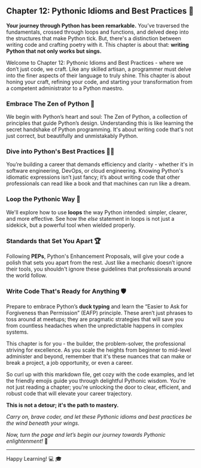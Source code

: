 ## Chapter 12: Pythonic Idioms and Best Practices 🌟

**Your journey through Python has been remarkable.** You’ve traversed the fundamentals, crossed through loops and functions, and delved deep into the structures that make Python tick. But, there's a distinction between writing code and crafting poetry with it. This chapter is about that: **writing Python that not only works but sings.**

Welcome to Chapter 12: Pythonic Idioms and Best Practices - where we don’t just code, we craft. Like any skilled artisan, a programmer must delve into the finer aspects of their language to truly shine. This chapter is about honing your craft, refining your code, and starting your transformation from a competent administrator to a Python maestro.

### Embrace The Zen of Python 🧘
We begin with Python’s heart and soul: The Zen of Python, a collection of principles that guide Python’s design. Understanding this is like learning the secret handshake of Python programming. It's about writing code that's not just correct, but beautifully and unmistakably Python.

### Dive into Python's Best Practices 🏊‍♂️
You’re building a career that demands efficiency and clarity - whether it's in software engineering, DevOps, or cloud engineering. Knowing Python's idiomatic expressions isn’t just fancy; it’s about writing code that other professionals can read like a book and that machines can run like a dream.

### Loop the Pythonic Way 🔄
We'll explore how to use **loops** the way Python intended: simpler, clearer, and more effective. See how the _else_ statement in loops is not just a sidekick, but a powerful tool when wielded properly.

### Standards that Set You Apart 🏆
Following **PEPs**, Python's Enhancement Proposals, will give your code a polish that sets you apart from the rest. Just like a mechanic doesn’t ignore their tools, you shouldn't ignore these guidelines that professionals around the world follow.

### Write Code That's Ready for Anything 🛡️
Prepare to embrace Python’s **duck typing** and learn the “Easier to Ask for Forgiveness than Permission” (EAFP) principle. These aren’t just phrases to toss around at meetups; they are pragmatic strategies that will save you from countless headaches when the unpredictable happens in complex systems.

This chapter is for you - the builder, the problem-solver, the professional striving for excellence. As you scale the heights from beginner to mid-level administer and beyond, remember that it's these nuances that can make or break a project, a job opportunity, or even a career.

So curl up with this markdown file, get cozy with the code examples, and let the friendly emojis guide you through delightful Pythonic wisdom. You're not just reading a chapter; you're unlocking the door to clear, efficient, and robust code that will elevate your career trajectory. 

**This is not a detour; it's the path to mastery.** 

_Carry on, brave coder, and let these Pythonic idioms and best practices be the wind beneath your wings._

_Now, turn the page and let’s begin our journey towards Pythonic enlightenment!_ 🚀

---

Happy Learning! 💻 🎓